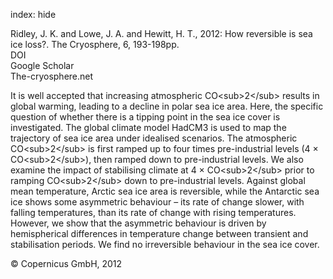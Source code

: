 index: hide

<div class="Citation">

  <div class="Citation-body">
    <div class="Citation-text">Ridley, J. K. and Lowe, J. A. and Hewitt, H. T., 2012: How reversible is sea ice loss?. <span class="Article-journal">The Cryosphere, </span><span class="Article-volume">6, </span>193-198pp.</div>
    <div class="Citation-links">
      <div class="CitationLink" data-href="https://doi.org/10.5194/tc-6-193-2012">
        <div class="CitationLink-icon CitationLink-Doi"></div>
        <div class="CitationLink-text">DOI</div>
      </div>
      <div class="CitationLink" data-href="https://scholar.google.com/scholar?q=10.5194/tc-6-193-2012">
        <div class="CitationLink-icon CitationLink-Scholar"></div>
        <div class="CitationLink-text">Google Scholar</div>
      </div>
      <div class="CitationLink" data-href="http://www.the-cryosphere.net/6/193/2012/tc-6-193-2012.pdf">
        <div class="CitationLink-icon CitationLink-Publisher"></div>
        <div class="CitationLink-text">The-cryosphere.net</div>
      </div>
    </div>
  </div>
</div>

It is well accepted that increasing atmospheric CO&lt;sub&gt;2&lt;/sub&gt; results in global warming, leading to a decline in polar sea ice area. Here, the specific question of whether there is a tipping point in the sea ice cover is investigated. The global climate model HadCM3 is used to map the trajectory of sea ice area under idealised scenarios. The atmospheric CO&lt;sub&gt;2&lt;/sub&gt; is first ramped up to four times pre-industrial levels (4 × CO&lt;sub&gt;2&lt;/sub&gt;), then ramped down to pre-industrial levels. We also examine the impact of stabilising climate at 4 × CO&lt;sub&gt;2&lt;/sub&gt; prior to ramping CO&lt;sub&gt;2&lt;/sub&gt; down to pre-industrial levels. Against global mean temperature, Arctic sea ice area is reversible, while the Antarctic sea ice shows some asymmetric behaviour – its rate of change slower, with falling temperatures, than its rate of change with rising temperatures. However, we show that the asymmetric behaviour is driven by hemispherical differences in temperature change between transient and stabilisation periods. We find no irreversible behaviour in the sea ice cover.

<div class="Citation-copy">
&copy; Copernicus GmbH, 2012
</div>